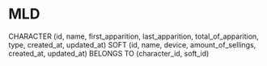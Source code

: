 # MLD 

CHARACTER (id, name, first_apparition, last_apparition, total_of_apparition, type, created_at, updated_at)
SOFT (id, name, device, amount_of_sellings, created_at, updated_at)
BELONGS TO (character_id, soft_id)